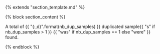 {% extends "section_template.md" %}

{% block section_content %}

A total of {{ "{:,d}".format(nb_dup_samples) }} duplicated
sample{{ "s" if nb_dup_samples > 1 }}
{{ "was" if nb_dup_samples == 1 else "were" }} found.

{% endblock %}

